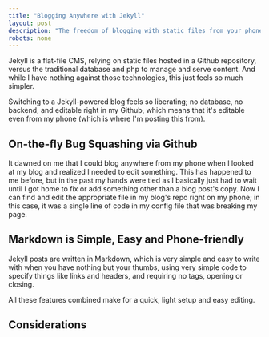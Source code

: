 ```yaml
---
title: "Blogging Anywhere with Jekyll"
layout: post
description: "The freedom of blogging with static files from your phone via Github."
robots: none
---
```


Jekyll is a flat-file CMS, relying on static files hosted in a Github repository, versus the traditional database and php to manage and serve content. And while I have nothing against those technologies, this just feels so much simpler.

Switching to a Jekyll-powered blog feels so liberating; no database, no backend, and editable right in my Github, which means that it's editable even from my phone (which is where I'm posting this from).

## On-the-fly Bug Squashing via Github

It dawned on me that I could blog anywhere from my phone when I looked at my blog and realized I needed to edit something. This has happened to me before, but in the past my hands were tied as I basically just had to wait until I got home to fix or add something other than a blog post's copy. Now I can find and edit the appropriate file in my blog's repo right on my phone; in this case, it was a single line of code in my config file that was breaking my page.

## Markdown is Simple, Easy and Phone-friendly

Jekyll posts are written in Markdown, which is very simple and easy to write with when you have nothing but your thumbs, using very simple code to specify things like links and headers, and requiring no tags, opening or closing.

All these features combined make for a quick, light setup and easy editing.

## Considerations
